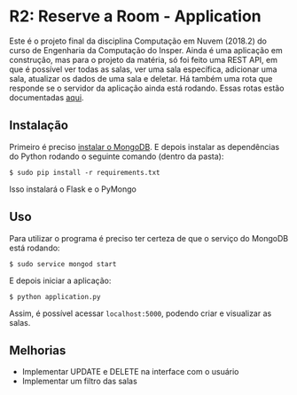 # R2: Reserve a Room - Application

Este é o projeto final da disciplina Computação em Nuvem (2018.2) do curso de Engenharia da Computação do Insper. Ainda é uma aplicação em construção, mas para o projeto da matéria, só foi feito uma REST API, em que é possível ver todas as salas, ver uma sala específica, adicionar uma sala, atualizar os dados de uma sala e deletar. Há também uma rota que responde se o servidor da aplicação ainda está rodando. Essas rotas estão documentadas [aqui](https://documenter.getpostman.com/view/5903781/RzZDgwRN).


## Instalação
Primeiro é preciso [instalar o MongoDB](https://docs.mongodb.com/manual/installation/). E depois instalar as dependências do Python rodando o seguinte comando (dentro da pasta):


```
$ sudo pip install -r requirements.txt
```

Isso instalará o Flask e o PyMongo

## Uso
Para utilizar o programa é preciso ter certeza de que o serviço do MongoDB está rodando:


```
$ sudo service mongod start
```

E depois iniciar a aplicação:

```
$ python application.py
```

Assim, é possível acessar `localhost:5000`, podendo criar e visualizar as salas.

## Melhorias
* Implementar UPDATE e DELETE na interface com o usuário
* Implementar um filtro das salas

